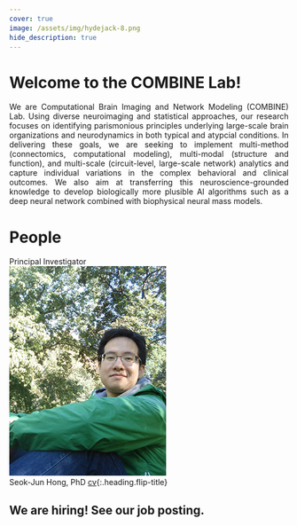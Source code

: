 ```yaml
---
cover: true
image: /assets/img/hydejack-8.png
hide_description: true
---
```


# Welcome to the COMBINE Lab!
<div style="text-align:justify">We are Computational Brain Imaging and Network Modeling (COMBINE) Lab. Using diverse neuroimaging and statistical approaches, our research focuses on identifying parismonious principles underlying large-scale brain organizations and neurodynamics in both typical and atypcial conditions. In delivering these goals, we are seeking to implement multi-method (connectomics, computational modeling), multi-modal (structure and function), and multi-scale (circuit-level, large-scale network) analytics and capture individual variations in the complex behavioral and clinical outcomes. We also aim at transferring this neuroscience-grounded knowledge to develop biologically more plusible AI algorithms such as a deep neural network combined with biophysical neural mass models.</div>

# People
Principal Investigator<br/>
![principal investigator](/assets/img/hong_seok_jun.jpg)<br/>
Seok-Jun Hong, PhD [cv]{:.heading.flip-title}<br/>

## We are hiring! See our job posting.

[cv]: resume.md
